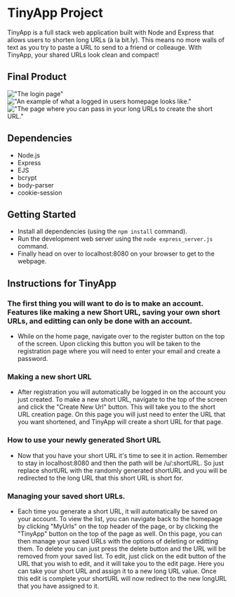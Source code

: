 # TinyApp Project

TinyApp is a full stack web application built with Node and Express that allows users to shorten long URLs (à la bit.ly). This means no more walls of text as you try to paste a URL to send to a friend or colleauge. With TinyApp, your shared URLs look clean and compact!

## Final Product

!["The login page"](https://user-images.githubusercontent.com/95004940/167969062-da106085-1637-4053-a15b-235730bb3e4e.png)
!["An example of what a logged in users homepage looks like."](https://user-images.githubusercontent.com/95004940/167968983-4a357b0f-2b32-432e-815e-c342c8b1a39e.png)
!["The page where you can pass in your long URLs to create the short URL."](https://user-images.githubusercontent.com/95004940/167969026-303b1249-e1c6-4c5a-bbca-6a503ab3dd6a.png)

## Dependencies

- Node.js
- Express
- EJS
- bcrypt
- body-parser
- cookie-session


## Getting Started

- Install all dependencies (using the `npm install` command).
- Run the development web server using the `node express_server.js` command.
- Finally head on over to localhost:8080 on your browser to get to the webpage. 


## Instructions for TinyApp
### The first thing you will want to do is to make an account. Features like making a new Short URL, saving your own short URLs, and editting can only be done with an account. 
- While on the home page, navigate over to the register button on the top of the screen. Upon clicking this button you will be taken to the registration page where you will need to enter your email and create a password. 

### Making a new short URL
- After registration you will automatically be logged in on the account you just created. To make a new short URL, navigate to the top of the screen and click the "Create New Url" button. This will take you to the short URL creation page. On this page you will just need to enter the URL that you want shortened, and TinyApp will create a short URL for that page.

### How to use your newly generated Short URL
- Now that you have your short URL it's time to see it in action. Remember to stay in localhost:8080 and then the path will be /u/:shortURL. So just replace shortURL with the randomly generated shortURL and you will be redirected to the long URL that this short URL is short for. 

### Managing your saved short URLs.
- Each time you generate a short URL, it will automatically be saved on your account. To view the list, you can navigate back to the homepage by clicking "MyUrls" on the top header of the page, or by clicking the "TinyApp" button on the top of the page as well. On this page, you can then manage your saved URLs with the options of deleting or editting them. To delete you can just press the delete button and the URL will be removed from your saved list. To edit, just click on the edit button of the URL that you wish to edit, and it will take you to the edit page. Here you can take your short URL and assign it to a new long URL value. Once this edit is complete your shortURL will now redirect to the new longURL that you have assigned to it. 